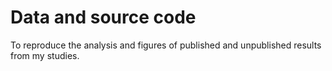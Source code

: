 Data and source code 
========
To reproduce the analysis and figures of published and unpublished results from my studies. 
